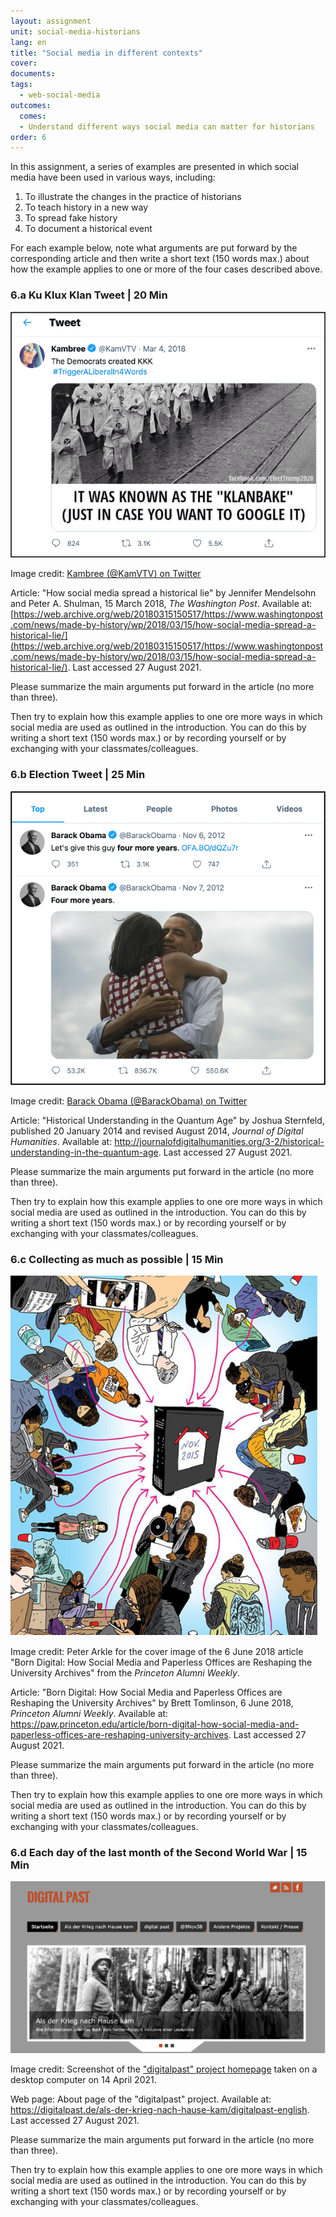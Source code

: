 ```yaml
---
layout: assignment
unit: social-media-historians
lang: en
title: "Social media in different contexts"
cover:
documents:
tags:
  - web-social-media
outcomes:
  comes:
  - Understand different ways social media can matter for historians 
order: 6
---
```


In this assignment, a series of examples are presented in which social media have been used in various ways, including:
1.  To illustrate the changes in the practice of historians
2.  To teach history in a new way
3.  To spread fake history
4.  To document a historical event

For each example below, note what arguments are put forward by the corresponding article and then write a short text (150 words max.) about how the example applies to one or more of the four cases described above.

<!-- more -->
<!-- briefing-student -->

### 6.a Ku Klux Klan Tweet | 20 Min
<!-- section-contents -->

![klan](../../assets/images/social-media/klan.png)

Image credit: [Kambree (@KamVTV) on Twitter](https://twitter.com/KamVTV/status/970134790098714625)

Article: "How social media spread a historical lie" by Jennifer Mendelsohn and Peter A. Shulman, 15 March 2018, _The Washington Post_. Available at: [https://web.archive.org/web/20180315150517/https://www.washingtonpost.com/news/made-by-history/wp/2018/03/15/how-social-media-spread-a-historical-lie/](https://web.archive.org/web/20180315150517/https://www.washingtonpost.com/news/made-by-history/wp/2018/03/15/how-social-media-spread-a-historical-lie/). Last accessed 27 August 2021.

Please summarize the main arguments put forward in the article (no more than three). 

Then try to explain how this example applies to one ore more ways in which social media are used as outlined in the introduction. You can do this by writing a short text (150 words max.) or by recording yourself or by exchanging with your classmates/colleagues. 


<!-- section -->

### 6.b Election Tweet | 25 Min
  <!-- section-contents -->

![obama](../../assets/images/social-media/obama.png)

Image credit: [Barack Obama (@BarackObama) on Twitter](https://twitter.com/BarackObama/status/266031293945503744)

Article: "Historical Understanding in the Quantum Age" by Joshua Sternfeld, published 20 January 2014 and revised August 2014, _Journal of Digital Humanities_. Available at: <http://journalofdigitalhumanities.org/3-2/historical-understanding-in-the-quantum-age>. Last accessed 27 August 2021.

Please summarize the main arguments put forward in the article (no more than three). 

Then try to explain how this example applies to one ore more ways in which social media are used as outlined in the introduction. You can do this by writing a short text (150 words max.) or by recording yourself or by exchanging with your classmates/colleagues. 

<!-- section -->

### 6.c Collecting as much as possible | 15 Min
 <!-- section-contents -->


 ![studentprotest](../../assets/images/social-media/studentprotest.png)

Image credit: Peter Arkle for the cover image of the 6 June 2018 article "Born Digital: How Social Media and Paperless Offices are Reshaping the University Archives" from the _Princeton Alumni Weekly_.

Article: "Born Digital: How Social Media and Paperless Offices are Reshaping the University Archives" by Brett Tomlinson, 6 June 2018, _Princeton Alumni Weekly_. Available at: <https://paw.princeton.edu/article/born-digital-how-social-media-and-paperless-offices-are-reshaping-university-archives>. Last accessed 27 August 2021.

Please summarize the main arguments put forward in the article (no more than three). 

Then try to explain how this example applies to one ore more ways in which social media are used as outlined in the introduction. You can do this by writing a short text (150 words max.) or by recording yourself or by exchanging with your classmates/colleagues. 

<!-- section -->

### 6.d Each day of the last month of the Second World War | 15 Min
 <!-- section-contents -->

 ![digitalpast](../../assets/images/social-media/digitalpast.png)

Image credit: Screenshot of the ["digitalpast" project homepage](https://digitalpast.de/) taken on a desktop computer on 14 April 2021.

Web page: About page of the "digitalpast" project. Available at: <https://digitalpast.de/als-der-krieg-nach-hause-kam/digitalpast-english>. Last accessed 27 August 2021.

Please summarize the main arguments put forward in the article (no more than three). 

Then try to explain how this example applies to one ore more ways in which social media are used as outlined in the introduction. You can do this by writing a short text (150 words max.) or by recording yourself or by exchanging with your classmates/colleagues. 

<!-- briefing-teacher -->
